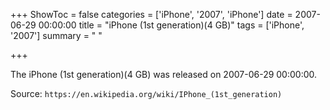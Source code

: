 +++
ShowToc = false
categories = ['iPhone', '2007', 'iPhone']
date = 2007-06-29 00:00:00
title = "iPhone (1st generation)(4 GB)"
tags = ['iPhone', '2007']
summary = " "

+++

The iPhone (1st generation)(4 GB) was released on 2007-06-29 00:00:00.

Source: `https://en.wikipedia.org/wiki/IPhone_(1st_generation)`


